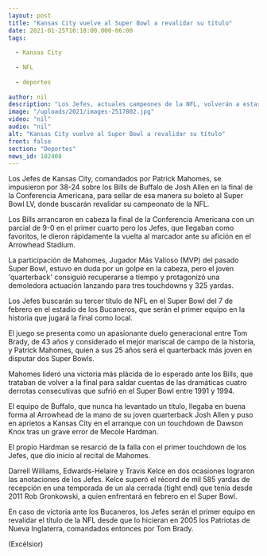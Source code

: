```yaml
---
layout: post
title: "Kansas City vuelve al Super Bowl a revalidar su título"
date: 2021-01-25T16:18:00.000-06:00
tags:
  
  - Kansas City
  
  - NFL
  
  - deportes
  
author: nil
description: "Los Jefes, actuales campeones de la NFL, volverán a estar presentes en el juego por el campeonato tras vencer por 38-24 a los Bills de Buffalo"
image: "/uploads/2021/images-2517802.jpg"
video: "nil"
audio: "nil"
alt: "Kansas City vuelve al Super Bowl a revalidar su título"
front: false
section: "Deportes"
news_id: 182408
---
```


Los Jefes de Kansas City, comandados por Patrick Mahomes, se impusieron por 38-24 sobre los Bills de Buffalo de Josh Allen en la final de la Conferencia Americana, para sellar de esa manera su boleto al Super Bowl LV, donde buscarán revalidar su campeonato de la NFL.

Los Bills arrancaron en cabeza la final de la Conferencia Americana con un parcial de 9-0 en el primer cuarto pero los Jefes, que llegaban como favoritos, le dieron rápidamente la vuelta al marcador ante su afición en el Arrowhead Stadium.

La participación de Mahomes, Jugador Más Valioso (MVP) del pasado Super Bowl, estuvo en duda por un golpe en la cabeza, pero el joven 'quarterback' consiguió recuperarse a tiempo y protagonizó una demoledora actuación lanzando para tres touchdowns y 325 yardas.

Los Jefes buscarán su tercer título de NFL en el Super Bowl del 7 de febrero en el estadio de los Bucaneros, que serán el primer equipo en la historia que jugará la final como local.

El juego se presenta como un apasionante duelo generacional entre Tom Brady, de 43 años y considerado el mejor mariscal de campo de la historia, y Patrick Mahomes, quien a sus 25 años será el quarterback más joven en disputar dos Super Bowls.

Mahomes lideró una victoria más plácida de lo esperado ante los Bills, que trataban de volver a la final para saldar cuentas de las dramáticas cuatro derrotas consecutivas que sufrió en el Super Bowl entre 1991 y 1994.

El equipo de Buffalo, que nunca ha levantado un título, llegaba en buena forma al Arrowhead de la mano de su joven quarterback Josh Allen y puso en aprietos a Kansas City en el arranque con un touchdown de Dawson Knox tras un grave error de Mecole Hardman.

El propio Hardman se resarció de la falla con el primer touchdown de los Jefes, que dio inicio al recital de Mahomes.

Darrell Williams, Edwards-Helaire y Travis Kelce en dos ocasiones lograron las anotaciones de los Jefes. Kelce superó el récord de mil 585 yardas de recepción en una temporada de un ala cerrada (tight end) que tenía desde 2011 Rob Gronkowski, a quien enfrentará en febrero en el Super Bowl.

En caso de victoria ante los Bucaneros, los Jefes serán el primer equipo en revalidar el título de la NFL desde que lo hicieran en 2005 los Patriotas de Nueva Inglaterra, comandados entonces por Tom Brady.

(Excélsior)